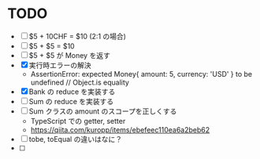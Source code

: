 # TODO

- [ ] $5 + 10CHF = $10 (2:1 の場合)
- [ ] $5 + $5 = $10
- [ ] $5 + $5 が Money を返す
- [x] 実行時エラーの解決
  - AssertionError: expected Money{ amount: 5, currency: 'USD' } to be undefined // Object.is equality
- [x] Bank の reduce を実装する
- [ ] Sum の reduce を実装する
- [ ] Sum クラスの amount のスコープを正しくする
  - TypeScript での getter, setter
  - https://qiita.com/kuropp/items/ebefeec110ea6a2beb62
- [ ] tobe, toEqual の違いはなに？
- [ ]
